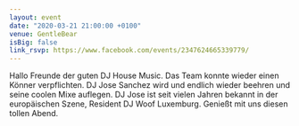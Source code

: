 ```yaml
---
layout: event
date: "2020-03-21 21:00:00 +0100"
venue: GentleBear
isBig: false
link_rsvp: https://www.facebook.com/events/2347624665339779/
---
```

Hallo Freunde der guten DJ House Music.
Das Team konnte wieder einen Könner verpflichten.
DJ Jose Sanchez wird und endlich wieder beehren  und seine coolen Mixe auflegen.
DJ Jose ist seit vielen Jahren bekannt in der europäischen Szene, Resident DJ Woof Luxemburg.
Genießt mit uns diesen tollen Abend.
